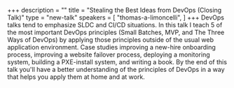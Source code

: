 +++
description = ""
title = "Stealing the Best Ideas from DevOps (Closing Talk)"
type = "new-talk"
speakers = [
        "thomas-a-limoncelli",
]
+++
DevOps talks tend to emphasize SLDC and CI/CD situations. In this talk I teach 5 of the most important DevOps principles (Small Batches, MVP, and The Three Ways of DevOps) by applying those principles outside of the usual web application environment. Case studies improving a new-hire onboarding process, improving a website failover process, deploying a monitoring system, building a PXE-install system, and writing a book. By the end of this talk you'll have a better understanding of the principles of DevOps in a way that helps you apply them at home and at work.